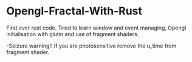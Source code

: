 # Opengl-Fractal-With-Rust
First ever rust code. Tried to learn window and event managing, Opengl initialisation with glutin and use of fragment shaders.

-Seizure warning!!
If you are photosensitive remove the u_time from fragment shader.
